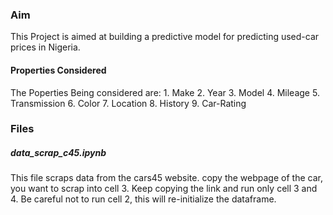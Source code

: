 ### Aim
This Project is aimed at building a predictive model for predicting used-car prices in Nigeria. 

#### Properties Considered
The Poperties Being considered are:
    1. Make
    2. Year
    3. Model
    4. Mileage
    5. Transmission
    6. Color
    7. Location
    8. History
    9. Car-Rating
    
    
### Files
##### data_scrap_c45.ipynb
This file scraps data from the cars45 website. copy the webpage of the car, you want to scrap into cell 3.
Keep copying the link and run only cell 3 and 4. Be careful not to run cell 2, this will re-initialize the dataframe.